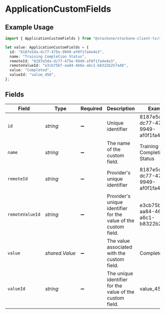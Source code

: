 # ApplicationCustomFields

## Example Usage

```typescript
import { ApplicationCustomFields } from "@stackone/stackone-client-ts/sdk/models/shared";

let value: ApplicationCustomFields = {
  id: "8187e5da-dc77-475e-9949-af0f1fa4e4e3",
  name: "Training Completion Status",
  remoteId: "8187e5da-dc77-475e-9949-af0f1fa4e4e3",
  remoteValueId: "e3cb75bf-aa84-466e-a6c1-b8322b257a48",
  value: "Completed",
  valueId: "value_456",
};
```

## Fields

| Field                                                           | Type                                                            | Required                                                        | Description                                                     | Example                                                         |
| --------------------------------------------------------------- | --------------------------------------------------------------- | --------------------------------------------------------------- | --------------------------------------------------------------- | --------------------------------------------------------------- |
| `id`                                                            | *string*                                                        | :heavy_minus_sign:                                              | Unique identifier                                               | 8187e5da-dc77-475e-9949-af0f1fa4e4e3                            |
| `name`                                                          | *string*                                                        | :heavy_minus_sign:                                              | The name of the custom field.                                   | Training Completion Status                                      |
| `remoteId`                                                      | *string*                                                        | :heavy_minus_sign:                                              | Provider's unique identifier                                    | 8187e5da-dc77-475e-9949-af0f1fa4e4e3                            |
| `remoteValueId`                                                 | *string*                                                        | :heavy_minus_sign:                                              | Provider's unique identifier for the value of the custom field. | e3cb75bf-aa84-466e-a6c1-b8322b257a48                            |
| `value`                                                         | *shared.Value*                                                  | :heavy_minus_sign:                                              | The value associated with the custom field.                     | Completed                                                       |
| `valueId`                                                       | *string*                                                        | :heavy_minus_sign:                                              | The unique identifier for the value of the custom field.        | value_456                                                       |